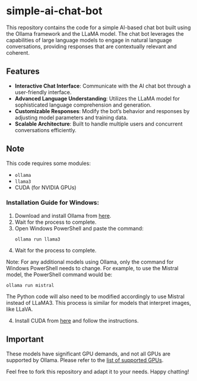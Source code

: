 # simple-ai-chat-bot

This repository contains the code for a simple AI-based chat bot built using the Ollama framework and the LLaMA model. The chat bot leverages the capabilities of large language models to engage in natural language conversations, providing responses that are contextually relevant and coherent.

## Features
- **Interactive Chat Interface**: Communicate with the AI chat bot through a user-friendly interface.
- **Advanced Language Understanding**: Utilizes the LLaMA model for sophisticated language comprehension and generation.
- **Customizable Responses**: Modify the bot’s behavior and responses by adjusting model parameters and training data.
- **Scalable Architecture**: Built to handle multiple users and concurrent conversations efficiently.

## Note
This code requires some modules:
- `ollama`
- `llama3`
- CUDA (for NVIDIA GPUs)

### Installation Guide for Windows:
1. Download and install Ollama from [here](https://ollama.com/download/windows).
2. Wait for the process to complete.
3. Open Windows PowerShell and paste the command:
    ```shell
    ollama run llama3
    ```
4. Wait for the process to complete.

Note: For any additional models using Ollama, only the command for Windows PowerShell needs to change. For example, to use the Mistral model, the PowerShell command would be:
  ```shell
  ollama run mistral
  ```
The Python code will also need to be modified accordingly to use Mistral instead of LLaMA3. This process is similar for models that interpret images, like LLaVA.

4. Install CUDA from [here](https://developer.nvidia.com/cuda-downloads) and follow the instructions.

## Important
These models have significant GPU demands, and not all GPUs are supported by Ollama. Please refer to the [list of supported GPUs](https://github.com/ollama/ollama/blob/main/docs/gpu.md).

Feel free to fork this repository and adapt it to your needs. Happy chatting!

